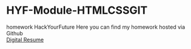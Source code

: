 # HYF-Module-HTMLCSSGIT
homework HackYourFuture
Here you can find my homework hosted via Github<br>
<a href="https://osamaalpha.github.io/HYF-Module-HTMLCSSGIT/week1/project1.html">Digital Resume</a>
